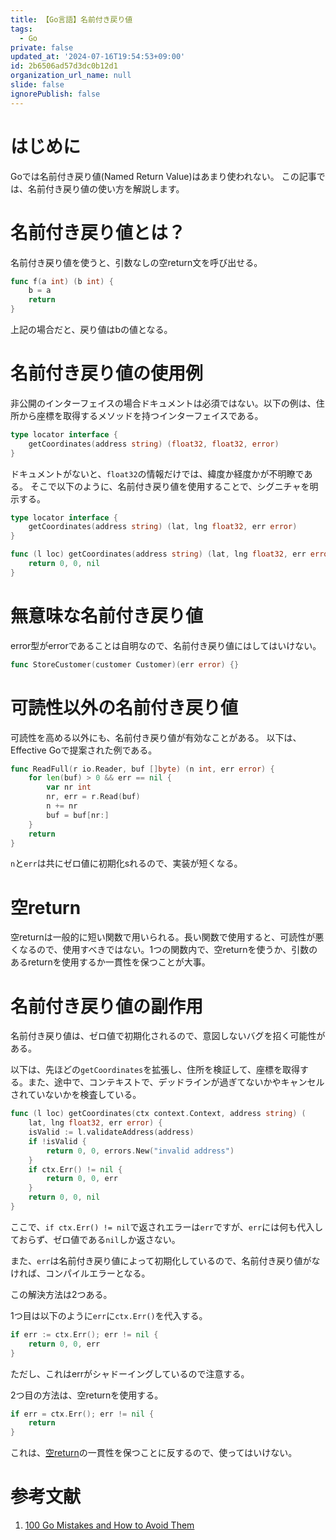 ```yaml
---
title: 【Go言語】名前付き戻り値
tags:
  - Go
private: false
updated_at: '2024-07-16T19:54:53+09:00'
id: 2b6506ad57d3dc0b12d1
organization_url_name: null
slide: false
ignorePublish: false
---
```

# はじめに

Goでは名前付き戻り値(Named Return Value)はあまり使われない。
この記事では、名前付き戻り値の使い方を解説します。

# 名前付き戻り値とは？

名前付き戻り値を使うと、引数なしの空return文を呼び出せる。

```go
func f(a int) (b int) {
    b = a
    return
}
```

上記の場合だと、戻り値はbの値となる。

# 名前付き戻り値の使用例

非公開のインターフェイスの場合ドキュメントは必須ではない。以下の例は、住所から座標を取得するメソッドを持つインターフェイスである。

```go
type locator interface {
	getCoordinates(address string) (float32, float32, error)
}
```

ドキュメントがないと、`float32`の情報だけでは、緯度か経度かが不明瞭である。
そこで以下のように、名前付き戻り値を使用することで、シグニチャを明示する。

```go
type locator interface {
	getCoordinates(address string) (lat, lng float32, err error)
}

func (l loc) getCoordinates(address string) (lat, lng float32, err error) {
	return 0, 0, nil
}
```

# 無意味な名前付き戻り値

error型がerrorであることは自明なので、名前付き戻り値にはしてはいけない。

```go
func StoreCustomer(customer Customer)(err error) {}
```

# 可読性以外の名前付き戻り値

可読性を高める以外にも、名前付き戻り値が有効なことがある。
以下は、Effective Goで提案された例である。

```go
func ReadFull(r io.Reader, buf []byte) (n int, err error) {
	for len(buf) > 0 && err == nil {
		var nr int
		nr, err = r.Read(buf)
		n += nr
		buf = buf[nr:]
	}
	return
}
```

`n`と`err`は共にゼロ値に初期化sれるので、実装が短くなる。

# 空return

空returnは一般的に短い関数で用いられる。長い関数で使用すると、可読性が悪くなるので、使用すべきではない。1つの関数内で、空returnを使うか、引数のあるreturnを使用するか一貫性を保つことが大事。

# 名前付き戻り値の副作用

名前付き戻り値は、ゼロ値で初期化されるので、意図しないバグを招く可能性がある。

以下は、先ほどの`getCoordinates`を拡張し、住所を検証して、座標を取得する。また、途中で、コンテキストで、デッドラインが過ぎてないかやキャンセルされていないかを検査している。

```go
func (l loc) getCoordinates(ctx context.Context, address string) (
	lat, lng float32, err error) {
	isValid := l.validateAddress(address)
	if !isValid {
		return 0, 0, errors.New("invalid address")
	}
	if ctx.Err() != nil {
		return 0, 0, err
	}
	return 0, 0, nil
}
```

ここで、`if ctx.Err() != nil`で返されエラーは`err`ですが、`err`には何も代入しておらず、ゼロ値である`nil`しか返さない。

また、`err`は名前付き戻り値によって初期化しているので、名前付き戻り値がなければ、コンパイルエラーとなる。

この解決方法は2つある。

1つ目は以下のように`err`に`ctx.Err()`を代入する。

```go
if err := ctx.Err(); err != nil {
    return 0, 0, err
}
```

ただし、これはerrがシャドーイングしているので注意する。

2つ目の方法は、空returnを使用する。

```go
if err = ctx.Err(); err != nil {
    return
}
```

これは、[空return](#空return)の一貫性を保つことに反するので、使ってはいけない。

# 参考文献

1. [100 Go Mistakes and How to Avoid Them](https://100go.co/ja/#43)
